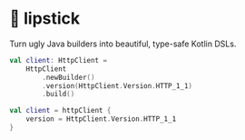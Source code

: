 # 💄 lipstick

Turn ugly Java builders into beautiful, type-safe Kotlin DSLs.

```kotlin
val client: HttpClient =
    HttpClient
        .newBuilder()
        .version(HttpClient.Version.HTTP_1_1)
        .build()
```

```kotlin
val client = httpClient {
    version = HttpClient.Version.HTTP_1_1
}
```
